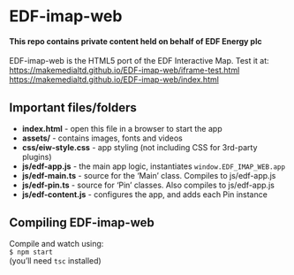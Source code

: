 # EDF-imap-web

#### This repo contains private content held on behalf of EDF Energy plc

EDF-imap-web is the HTML5 port of the EDF Interactive Map. Test it at:  
https://makemedialtd.github.io/EDF-imap-web/iframe-test.html  
https://makemedialtd.github.io/EDF-imap-web/index.html  


## Important files/folders

- __index.html__ - open this file in a browser to start the app
- __assets/__ - contains images, fonts and videos
- __css/eiw-style.css__ - app styling (not including CSS for 3rd-party plugins)
- __js/edf-app.js__ - the main app logic, instantiates `window.EDF_IMAP_WEB.app`
- __js/edf-main.ts__ - source for the ‘Main’ class. Compiles to js/edf-app.js 
- __js/edf-pin.ts__ - source for ‘Pin’ classes. Also compiles to js/edf-app.js 
- __js/edf-content.js__ - configures the app, and adds each Pin instance


## Compiling EDF-imap-web

Compile and watch using:  
`$ npm start`  
(you’ll need `tsc` installed)

